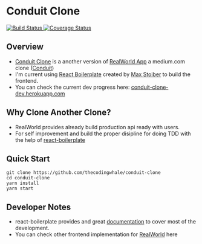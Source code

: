 # Conduit Clone

<!-- Build Status -->
<a href="https://travis-ci.org/thecodingwhale/conduit-clone">
  <img src="https://travis-ci.org/thecodingwhale/conduit-clone.svg?branch=dev" alt="Build Status" />
</a>
<!-- Test Coverage -->
<a href='https://coveralls.io/github/thecodingwhale/conduit-clone?branch=dev'>
  <img src='https://coveralls.io/repos/github/thecodingwhale/conduit-clone/badge.svg?branch=dev' alt='Coverage Status' />
</a>

## Overview
* [Conduit Clone](https://conduit-clone-dev.herokuapp.com) is a another version of [RealWorld App](https://github.com/gothinkster/realworld) a medium.com clone ([Conduit](https://demo.realworld.io/#/))
* I'm current using [React Boilerplate](https://github.com/react-boilerplate/react-boilerplate) created by [Max Stoiber](https://twitter.com/mxstbr) to build the frontend.
* You can check the current dev progress here: [conduit-clone-dev.herokuapp.com](https://conduit-clone-dev.herokuapp.com)

## Why Clone Another Clone?
* RealWorld provides already build production api ready with users.
* For self improvement and build the proper disipline for doing TDD with the help of [react-boilerplate](https://github.com/react-boilerplate/react-boilerplat)

## Quick Start
```
git clone https://github.com/thecodingwhale/conduit-clone
cd conduit-clone
yarn install
yarn start
```

## Developer Notes
* react-boilerplate provides and great [documentation](https://github.com/react-boilerplate/react-boilerplate#documentation) to cover most of the development.
* You can check other frontend implementation for [RealWorld](https://github.com/gothinkster/realworld) here
